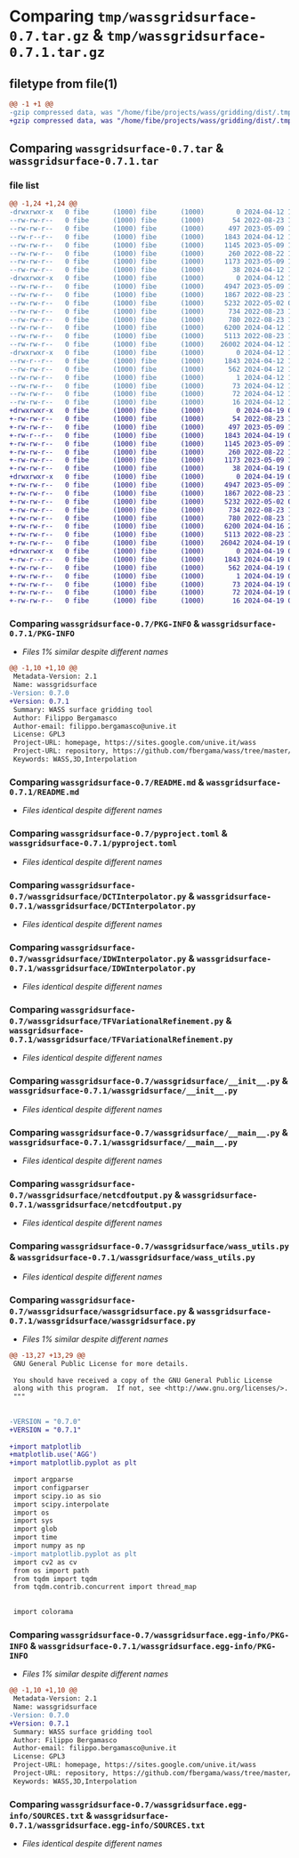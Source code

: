# Comparing `tmp/wassgridsurface-0.7.tar.gz` & `tmp/wassgridsurface-0.7.1.tar.gz`

## filetype from file(1)

```diff
@@ -1 +1 @@
-gzip compressed data, was "/home/fibe/projects/wass/gridding/dist/.tmp-36y3l1ge/wassgridsurface-0.7.tar", last modified: Fri Apr 12 19:57:42 2024, max compression
+gzip compressed data, was "/home/fibe/projects/wass/gridding/dist/.tmp-3t_5bo1k/wassgridsurface-0.7.1.tar", last modified: Fri Apr 19 09:14:11 2024, max compression
```

## Comparing `wassgridsurface-0.7.tar` & `wassgridsurface-0.7.1.tar`

### file list

```diff
@@ -1,24 +1,24 @@
-drwxrwxr-x   0 fibe      (1000) fibe      (1000)        0 2024-04-12 19:57:42.856318 wassgridsurface-0.7/
--rw-rw-r--   0 fibe      (1000) fibe      (1000)       54 2022-08-23 15:16:12.000000 wassgridsurface-0.7/.gitignore
--rw-rw-r--   0 fibe      (1000) fibe      (1000)      497 2023-05-09 15:56:57.000000 wassgridsurface-0.7/BUILD.md
--rw-r--r--   0 fibe      (1000) fibe      (1000)     1843 2024-04-12 19:57:42.856318 wassgridsurface-0.7/PKG-INFO
--rw-rw-r--   0 fibe      (1000) fibe      (1000)     1145 2023-05-09 15:56:57.000000 wassgridsurface-0.7/README.md
--rw-rw-r--   0 fibe      (1000) fibe      (1000)      260 2022-08-22 15:00:31.000000 wassgridsurface-0.7/environment.yml
--rw-rw-r--   0 fibe      (1000) fibe      (1000)     1173 2023-05-09 15:56:57.000000 wassgridsurface-0.7/pyproject.toml
--rw-rw-r--   0 fibe      (1000) fibe      (1000)       38 2024-04-12 19:57:42.856318 wassgridsurface-0.7/setup.cfg
-drwxrwxr-x   0 fibe      (1000) fibe      (1000)        0 2024-04-12 19:57:42.852318 wassgridsurface-0.7/wassgridsurface/
--rw-rw-r--   0 fibe      (1000) fibe      (1000)     4947 2023-05-09 15:56:57.000000 wassgridsurface-0.7/wassgridsurface/DCTInterpolator.py
--rw-rw-r--   0 fibe      (1000) fibe      (1000)     1867 2022-08-23 14:41:27.000000 wassgridsurface-0.7/wassgridsurface/IDWInterpolator.py
--rw-rw-r--   0 fibe      (1000) fibe      (1000)     5232 2022-05-02 07:00:38.000000 wassgridsurface-0.7/wassgridsurface/TFVariationalRefinement.py
--rw-rw-r--   0 fibe      (1000) fibe      (1000)      734 2022-08-23 14:39:43.000000 wassgridsurface-0.7/wassgridsurface/__init__.py
--rw-rw-r--   0 fibe      (1000) fibe      (1000)      780 2022-08-23 14:39:51.000000 wassgridsurface-0.7/wassgridsurface/__main__.py
--rw-rw-r--   0 fibe      (1000) fibe      (1000)     6200 2024-04-12 15:10:55.000000 wassgridsurface-0.7/wassgridsurface/netcdfoutput.py
--rw-rw-r--   0 fibe      (1000) fibe      (1000)     5113 2022-08-23 14:40:49.000000 wassgridsurface-0.7/wassgridsurface/wass_utils.py
--rw-rw-r--   0 fibe      (1000) fibe      (1000)    26002 2024-04-12 19:33:14.000000 wassgridsurface-0.7/wassgridsurface/wassgridsurface.py
-drwxrwxr-x   0 fibe      (1000) fibe      (1000)        0 2024-04-12 19:57:42.856318 wassgridsurface-0.7/wassgridsurface.egg-info/
--rw-r--r--   0 fibe      (1000) fibe      (1000)     1843 2024-04-12 19:57:42.000000 wassgridsurface-0.7/wassgridsurface.egg-info/PKG-INFO
--rw-rw-r--   0 fibe      (1000) fibe      (1000)      562 2024-04-12 19:57:42.000000 wassgridsurface-0.7/wassgridsurface.egg-info/SOURCES.txt
--rw-rw-r--   0 fibe      (1000) fibe      (1000)        1 2024-04-12 19:57:42.000000 wassgridsurface-0.7/wassgridsurface.egg-info/dependency_links.txt
--rw-rw-r--   0 fibe      (1000) fibe      (1000)       73 2024-04-12 19:57:42.000000 wassgridsurface-0.7/wassgridsurface.egg-info/entry_points.txt
--rw-rw-r--   0 fibe      (1000) fibe      (1000)       72 2024-04-12 19:57:42.000000 wassgridsurface-0.7/wassgridsurface.egg-info/requires.txt
--rw-rw-r--   0 fibe      (1000) fibe      (1000)       16 2024-04-12 19:57:42.000000 wassgridsurface-0.7/wassgridsurface.egg-info/top_level.txt
+drwxrwxr-x   0 fibe      (1000) fibe      (1000)        0 2024-04-19 09:14:11.518946 wassgridsurface-0.7.1/
+-rw-rw-r--   0 fibe      (1000) fibe      (1000)       54 2022-08-23 15:16:12.000000 wassgridsurface-0.7.1/.gitignore
+-rw-rw-r--   0 fibe      (1000) fibe      (1000)      497 2023-05-09 15:56:57.000000 wassgridsurface-0.7.1/BUILD.md
+-rw-r--r--   0 fibe      (1000) fibe      (1000)     1843 2024-04-19 09:14:11.514946 wassgridsurface-0.7.1/PKG-INFO
+-rw-rw-r--   0 fibe      (1000) fibe      (1000)     1145 2023-05-09 15:56:57.000000 wassgridsurface-0.7.1/README.md
+-rw-rw-r--   0 fibe      (1000) fibe      (1000)      260 2022-08-22 15:00:31.000000 wassgridsurface-0.7.1/environment.yml
+-rw-rw-r--   0 fibe      (1000) fibe      (1000)     1173 2023-05-09 15:56:57.000000 wassgridsurface-0.7.1/pyproject.toml
+-rw-rw-r--   0 fibe      (1000) fibe      (1000)       38 2024-04-19 09:14:11.518946 wassgridsurface-0.7.1/setup.cfg
+drwxrwxr-x   0 fibe      (1000) fibe      (1000)        0 2024-04-19 09:14:11.514946 wassgridsurface-0.7.1/wassgridsurface/
+-rw-rw-r--   0 fibe      (1000) fibe      (1000)     4947 2023-05-09 15:56:57.000000 wassgridsurface-0.7.1/wassgridsurface/DCTInterpolator.py
+-rw-rw-r--   0 fibe      (1000) fibe      (1000)     1867 2022-08-23 14:41:27.000000 wassgridsurface-0.7.1/wassgridsurface/IDWInterpolator.py
+-rw-rw-r--   0 fibe      (1000) fibe      (1000)     5232 2022-05-02 07:00:38.000000 wassgridsurface-0.7.1/wassgridsurface/TFVariationalRefinement.py
+-rw-rw-r--   0 fibe      (1000) fibe      (1000)      734 2022-08-23 14:39:43.000000 wassgridsurface-0.7.1/wassgridsurface/__init__.py
+-rw-rw-r--   0 fibe      (1000) fibe      (1000)      780 2022-08-23 14:39:51.000000 wassgridsurface-0.7.1/wassgridsurface/__main__.py
+-rw-rw-r--   0 fibe      (1000) fibe      (1000)     6200 2024-04-16 21:26:37.000000 wassgridsurface-0.7.1/wassgridsurface/netcdfoutput.py
+-rw-rw-r--   0 fibe      (1000) fibe      (1000)     5113 2022-08-23 14:40:49.000000 wassgridsurface-0.7.1/wassgridsurface/wass_utils.py
+-rw-rw-r--   0 fibe      (1000) fibe      (1000)    26042 2024-04-19 09:13:28.000000 wassgridsurface-0.7.1/wassgridsurface/wassgridsurface.py
+drwxrwxr-x   0 fibe      (1000) fibe      (1000)        0 2024-04-19 09:14:11.514946 wassgridsurface-0.7.1/wassgridsurface.egg-info/
+-rw-r--r--   0 fibe      (1000) fibe      (1000)     1843 2024-04-19 09:14:11.000000 wassgridsurface-0.7.1/wassgridsurface.egg-info/PKG-INFO
+-rw-rw-r--   0 fibe      (1000) fibe      (1000)      562 2024-04-19 09:14:11.000000 wassgridsurface-0.7.1/wassgridsurface.egg-info/SOURCES.txt
+-rw-rw-r--   0 fibe      (1000) fibe      (1000)        1 2024-04-19 09:14:11.000000 wassgridsurface-0.7.1/wassgridsurface.egg-info/dependency_links.txt
+-rw-rw-r--   0 fibe      (1000) fibe      (1000)       73 2024-04-19 09:14:11.000000 wassgridsurface-0.7.1/wassgridsurface.egg-info/entry_points.txt
+-rw-rw-r--   0 fibe      (1000) fibe      (1000)       72 2024-04-19 09:14:11.000000 wassgridsurface-0.7.1/wassgridsurface.egg-info/requires.txt
+-rw-rw-r--   0 fibe      (1000) fibe      (1000)       16 2024-04-19 09:14:11.000000 wassgridsurface-0.7.1/wassgridsurface.egg-info/top_level.txt
```

### Comparing `wassgridsurface-0.7/PKG-INFO` & `wassgridsurface-0.7.1/PKG-INFO`

 * *Files 1% similar despite different names*

```diff
@@ -1,10 +1,10 @@
 Metadata-Version: 2.1
 Name: wassgridsurface
-Version: 0.7.0
+Version: 0.7.1
 Summary: WASS surface gridding tool
 Author: Filippo Bergamasco
 Author-email: filippo.bergamasco@unive.it
 License: GPL3
 Project-URL: homepage, https://sites.google.com/unive.it/wass
 Project-URL: repository, https://github.com/fbergama/wass/tree/master/gridding
 Keywords: WASS,3D,Interpolation
```

### Comparing `wassgridsurface-0.7/README.md` & `wassgridsurface-0.7.1/README.md`

 * *Files identical despite different names*

### Comparing `wassgridsurface-0.7/pyproject.toml` & `wassgridsurface-0.7.1/pyproject.toml`

 * *Files identical despite different names*

### Comparing `wassgridsurface-0.7/wassgridsurface/DCTInterpolator.py` & `wassgridsurface-0.7.1/wassgridsurface/DCTInterpolator.py`

 * *Files identical despite different names*

### Comparing `wassgridsurface-0.7/wassgridsurface/IDWInterpolator.py` & `wassgridsurface-0.7.1/wassgridsurface/IDWInterpolator.py`

 * *Files identical despite different names*

### Comparing `wassgridsurface-0.7/wassgridsurface/TFVariationalRefinement.py` & `wassgridsurface-0.7.1/wassgridsurface/TFVariationalRefinement.py`

 * *Files identical despite different names*

### Comparing `wassgridsurface-0.7/wassgridsurface/__init__.py` & `wassgridsurface-0.7.1/wassgridsurface/__init__.py`

 * *Files identical despite different names*

### Comparing `wassgridsurface-0.7/wassgridsurface/__main__.py` & `wassgridsurface-0.7.1/wassgridsurface/__main__.py`

 * *Files identical despite different names*

### Comparing `wassgridsurface-0.7/wassgridsurface/netcdfoutput.py` & `wassgridsurface-0.7.1/wassgridsurface/netcdfoutput.py`

 * *Files identical despite different names*

### Comparing `wassgridsurface-0.7/wassgridsurface/wass_utils.py` & `wassgridsurface-0.7.1/wassgridsurface/wass_utils.py`

 * *Files identical despite different names*

### Comparing `wassgridsurface-0.7/wassgridsurface/wassgridsurface.py` & `wassgridsurface-0.7.1/wassgridsurface/wassgridsurface.py`

 * *Files 1% similar despite different names*

```diff
@@ -13,27 +13,29 @@
 GNU General Public License for more details.
 
 You should have received a copy of the GNU General Public License
 along with this program.  If not, see <http://www.gnu.org/licenses/>.
 """
 
 
-VERSION = "0.7.0"
+VERSION = "0.7.1"
 
+import matplotlib
+matplotlib.use('AGG')
+import matplotlib.pyplot as plt
 
 import argparse
 import configparser
 import scipy.io as sio
 import scipy.interpolate
 import os
 import sys
 import glob
 import time
 import numpy as np
-import matplotlib.pyplot as plt
 import cv2 as cv
 from os import path
 from tqdm import tqdm
 from tqdm.contrib.concurrent import thread_map
 
 
 import colorama
```

### Comparing `wassgridsurface-0.7/wassgridsurface.egg-info/PKG-INFO` & `wassgridsurface-0.7.1/wassgridsurface.egg-info/PKG-INFO`

 * *Files 1% similar despite different names*

```diff
@@ -1,10 +1,10 @@
 Metadata-Version: 2.1
 Name: wassgridsurface
-Version: 0.7.0
+Version: 0.7.1
 Summary: WASS surface gridding tool
 Author: Filippo Bergamasco
 Author-email: filippo.bergamasco@unive.it
 License: GPL3
 Project-URL: homepage, https://sites.google.com/unive.it/wass
 Project-URL: repository, https://github.com/fbergama/wass/tree/master/gridding
 Keywords: WASS,3D,Interpolation
```

### Comparing `wassgridsurface-0.7/wassgridsurface.egg-info/SOURCES.txt` & `wassgridsurface-0.7.1/wassgridsurface.egg-info/SOURCES.txt`

 * *Files identical despite different names*

